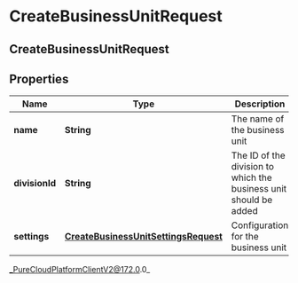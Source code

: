 # CreateBusinessUnitRequest

## CreateBusinessUnitRequest

## Properties

|Name | Type | Description | Notes|
|------------ | ------------- | ------------- | -------------|
| **name** | **String** | The name of the business unit | |
| **divisionId** | **String** | The ID of the division to which the business unit should be added | |
| **settings** | [**CreateBusinessUnitSettingsRequest**](CreateBusinessUnitSettingsRequest) | Configuration for the business unit | |



_PureCloudPlatformClientV2@172.0.0_
